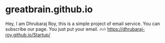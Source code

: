 ﻿# greatbrain.github.io
Hey, I am Dhrubaraj Roy, this is a simple project of email service. You can subscribe our page. You just put your email.
🔥🔥
https://dhrubaraj-roy.github.io/Startup/
